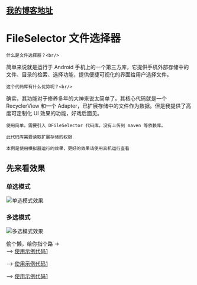 ## [我的博客地址](https://blog.csdn.net/fesdgasdgasdg "点击进入")
# FileSelector    文件选择器
    什么是文件选择器？<br/>
  简单来说就是运行于 Android 手机上的一个第三方库，它提供手机外部存储中的文件、目录的检索、选择功能，提供便捷可视化的界面给用户选择文件。
  
    这个代码库有什么优势呢？<br/>
  确实，其功能对于修养多年的大神来说太简单了。其核心代码就是一个 RecyclerView 和一个 Adapter，已扩展存储中的文件作为数据。但是我提供了高度可定制化 UI 效果的功能，好戏后面见。
  
    使用简单。需要引入 DFileSelector 代码库。没有上传到 maven 等依赖库。
  
    此代码库需要读取扩展存储的权限
  
    本例是使用模拟器运行的效果，更好的效果请使用真机运行查看

## 先来看效果
### 单选模式
![](https://github.com/mengzhinan/FileSelector/blob/master/snapshot/a1.gif "单选模式效果")

### 多选模式
![](https://github.com/mengzhinan/FileSelector/blob/master/snapshot/a2.gif "多选模式效果")

偷个懒，给你指个路 -> <br/>
--> [使用示例代码1](https://github.com/mengzhinan/FileSelector/blob/master/app/src/main/java/com/duke/fileselector/Demo1Activity.java "点击进入")

--> [使用示例代码1](https://github.com/mengzhinan/FileSelector/blob/master/app/src/main/java/com/duke/fileselector/Demo2Activity.java "点击进入")

--> [使用示例代码1](https://github.com/mengzhinan/FileSelector/blob/master/app/src/main/java/com/duke/fileselector/Demo3Activity.java "点击进入")
